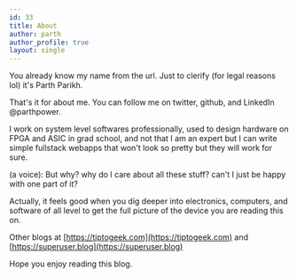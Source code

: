 ```yaml
---
id: 33
title: About
author: parth
author_profile: true
layout: single
---
```


You already know my name from the url. Just to clerify (for legal reasons lol) it's Parth Parikh. 

That's it for about me. You can follow me on twitter, github, and LinkedIn @parthpower.

I work on system level softwares professionally, used to design hardware on FPGA and ASIC in grad school, and not that I am an expert but I can write simple fullstack webapps that won't look so pretty but they will work for sure.

(a voice): But why? why do I care about all these stuff? can't I just be happy with one part of it? 

Actually, it feels good when you dig deeper into electronics, computers, and software of all level to get the full picture of the device you are reading this on. 

Other blogs at [https://tiptogeek.com](https://tiptogeek.com) and [https://superuser.blog](https://superuser.blog)

Hope you enjoy reading this blog.
